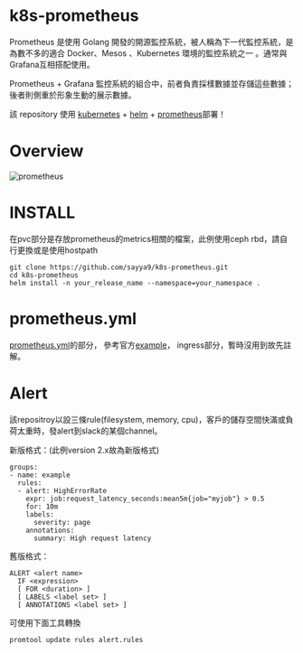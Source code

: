 # k8s-prometheus

Prometheus 是使用 Golang 開發的開源監控系統，被人稱為下一代監控系統，是為數不多的適合 Docker、Mesos 、Kubernetes 環境的監控系統之一 。通常與
Grafana互相搭配使用。

Prometheus + Grafana 監控系統的組合中，前者負責採樣數據並存儲這些數據；後者則側重於形象生動的展示數據。

該 repository 使用 [kubernetes](https://kubernetes.io) + [helm](https://helm.sh/) + [prometheus](https://prometheus.io/)部署！

# Overview
![prometheus](https://prometheus.io/assets/architecture.svg)

INSTALL
=======
在pvc部分是存放prometheus的metrics相關的檔案，此例使用ceph rbd，請自行更換或是使用hostpath

```
git clone https://github.com/sayya9/k8s-prometheus.git
cd k8s-prometheus
helm install -n your_release_name --namespace=your_namespace .
```

prometheus.yml
=======
[prometheus.yml](https://github.com/sayya9/k8s-prometheus/blob/master/templates/prometheus-cm.yaml)的部分，
參考官方[example](https://github.com/prometheus/prometheus/blob/master/documentation/examples/prometheus-kubernetes.yml)，
ingress部分，暫時沒用到故先註解。

Alert
=======
該repositroy以設三條rule(filesystem, memory, cpu)，客戶的儲存空間快滿或負荷太重時，發alert到slack的某個channel。

新版格式：(此例version 2.x故為新版格式)

```
groups:
- name: example
  rules:
  - alert: HighErrorRate
    expr: job:request_latency_seconds:mean5m{job="myjob"} > 0.5
    for: 10m
    labels:
      severity: page
    annotations:
      summary: High request latency
```

舊版格式：
```
ALERT <alert name>
  IF <expression>
  [ FOR <duration> ]
  [ LABELS <label set> ]
  [ ANNOTATIONS <label set> ]
```

可使用下面工具轉換
```
promtool update rules alert.rules
```

